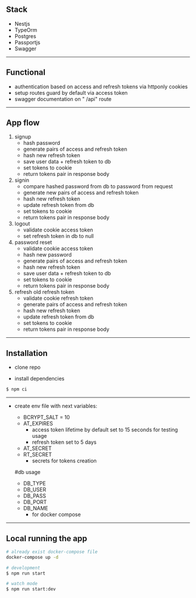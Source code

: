 ## Stack
  - Nestjs
  - TypeOrm
  - Postgres
  - Passportjs
  - Swagger

---
## Functional

  - authentication based on access and refresh tokens via httponly cookies
  - setup routes guard by default via access token
  - swagger documentation on " /api" route
---
## App flow 

1) signup 
    - hash password
    - generate pairs of access and refresh token 
    - hash new refresh token
    - save user data + refresh token to db
    - set tokens to cookie
    - return tokens pair in response body
2) signin 
    - compare hashed password from db to password from request
    - generate new pairs of access and refresh token 
    - hash new refresh token
    - update refresh token from db 
    - set tokens to cookie
    - return tokens pair in response body
3) logout 
    - validate cookie access token 
    - set refresh token in db to null
4) password reset
    - validate cookie access token 
    - hash new password
    - generate pairs of access and refresh token 
    - hash new refresh token
    - save user data + refresh token to db
    - set tokens to cookie
    - return tokens pair in response body
5) refresh old refresh token
    - validate cookie refresh token 
    - generate pairs of access and refresh token 
    - hash new refresh token
    - update refresh token from db
    - set tokens to cookie
    - return tokens pair in response body

---
## Installation

  - clone repo

  - install dependencies
```bash
$ npm ci
```
---
  - create env file with next variables: 
    - BCRYPT_SALT = 10
    - AT_EXPIRES  
      - access token lifetime by default set to 15 seconds for testing usage
      - refresh token set to 5 days
    - AT_SECRET
    - RT_SECRET 
      - secrets for tokens creation

    #db usage 
    - DB_TYPE
    - DB_USER 
    - DB_PASS 
    - DB_PORT 
    - DB_NAME 
      - for docker compose
----
## Local running the app

```bash
# already exist docker-compose file 
docker-compose up -d

# development
$ npm run start

# watch mode
$ npm run start:dev

```




